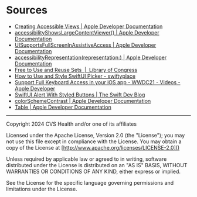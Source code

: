 # Sources

- [Creating Accessible Views | Apple Developer Documentation](https://developer.apple.com/documentation/swiftui/creating_accessible_views)
- [accessibilityShowsLargeContentViewer() | Apple Developer Documentation](https://developer.apple.com/documentation/swiftui/view/accessibilityshowslargecontentviewer())
- [UISupportsFullScreenInAssistiveAccess | Apple Developer Documentation](https://developer.apple.com/documentation/bundleresources/information_property_list/uisupportsfullscreeninassistiveaccess/)
- [accessibilityRepresentation(representation:) | Apple Developer Documentation](https://developer.apple.com/documentation/swiftui/view/accessibilityrepresentation(representation:))
- [Free to Use and Reuse Sets  |  Library of Congress](https://www.loc.gov/free-to-use/)
- [How to Use and Style SwiftUI Picker - swiftyplace](https://www.swiftyplace.com/blog/swiftui-picker-made-easy-tutorial-with-example)
- [Support Full Keyboard Access in your iOS app - WWDC21 - Videos - Apple Developer](https://developer.apple.com/videos/play/wwdc2021/10120/)
- [SwiftUI Alert With Styled Buttons | The Swift Dev Blog](https://www.theswift.dev/posts/swiftui-alert-with-styled-buttons)
- [colorSchemeContrast | Apple Developer Documentation](https://developer.apple.com/documentation/swiftui/environmentvalues/colorschemecontrast)
- [Table | Apple Developer Documentation](https://developer.apple.com/documentation/swiftui/table)
----

Copyright 2024 CVS Health and/or one of its affiliates

Licensed under the Apache License, Version 2.0 (the "License");
you may not use this file except in compliance with the License.
You may obtain a copy of the License at
[http://www.apache.org/licenses/LICENSE-2.0]()

Unless required by applicable law or agreed to in writing, software
distributed under the License is distributed on an "AS IS" BASIS,
WITHOUT WARRANTIES OR CONDITIONS OF ANY KIND, either express or implied.

See the License for the specific language governing permissions and
limitations under the License.
